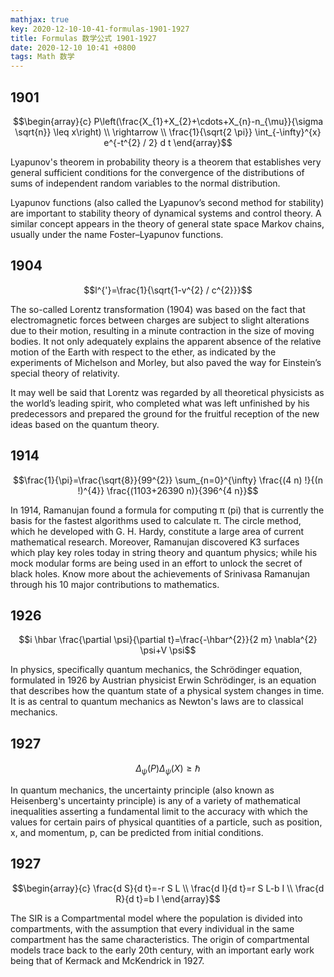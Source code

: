 ```yaml
---
mathjax: true
key: 2020-12-10-10-41-formulas-1901-1927
title: Formulas 数学公式 1901-1927
date: 2020-12-10 10:41 +0800
tags: Math 数学
---
```


## 1901

$$\begin{array}{c}
P\left(\frac{X_{1}+X_{2}+\cdots+X_{n}-n_{\mu}}{\sigma \sqrt{n}} \leq x\right) \\
\rightarrow \\
\frac{1}{\sqrt{2 \pi}} \int_{-\infty}^{x} e^{-t^{2} / 2} d t
\end{array}$$

Lyapunov's theorem in probability theory is a theorem that establishes very general sufficient conditions for the convergence of the distributions of sums of independent random variables to the normal distribution.

 Lyapunov functions (also called the Lyapunov’s second method for stability) are important to stability theory of dynamical systems and control theory. A similar concept appears in the theory of general state space Markov chains, usually under the name Foster–Lyapunov functions.

## 1904

$$l^{'}=\frac{1}{\sqrt{1-v^{2} / c^{2}}}$$

The so-called Lorentz transformation (1904) was based on the fact that electromagnetic forces between charges are subject to slight alterations due to their motion, resulting in a minute contraction in the size of moving bodies. It not only adequately explains the apparent absence of the relative motion of the Earth with respect to the ether, as indicated by the experiments of Michelson and Morley, but also paved the way for Einstein’s special theory of relativity.

It may well be said that Lorentz was regarded by all theoretical physicists as the world’s leading spirit, who completed what was left unfinished by his predecessors and prepared the ground for the fruitful reception of the new ideas based on the quantum theory.

## 1914

$$\frac{1}{\pi}=\frac{\sqrt{8}}{99^{2}} \sum_{n=0}^{\infty} \frac{(4 n) !}{(n !)^{4}} \frac{(1103+26390 n)}{396^{4 n}}$$

In 1914, Ramanujan found a formula for computing π (pi) that is currently the basis for the fastest algorithms used to calculate π. The circle method, which he developed with G. H. Hardy, constitute a large area of current mathematical research. Moreover, Ramanujan discovered K3 surfaces which play key roles today in string theory and quantum physics; while his mock modular forms are being used in an effort to unlock the secret of black holes. Know more about the achievements of Srinivasa Ramanujan through his 10 major contributions to mathematics.

## 1926

$$i \hbar \frac{\partial \psi}{\partial t}=\frac{-\hbar^{2}}{2 m} \nabla^{2} \psi+V \psi$$

In physics, specifically quantum mechanics, the Schrödinger equation, formulated in 1926 by Austrian physicist Erwin Schrödinger, is an equation that describes how the quantum state of a physical system changes in time. It is as central to quantum mechanics as Newton's laws are to classical mechanics.

## 1927

$$\Delta_{\psi}(P) \Delta_{\psi}(X) \geq \hbar$$

In quantum mechanics, the uncertainty principle (also known as Heisenberg's uncertainty principle) is any of a variety of mathematical inequalities asserting a fundamental limit to the accuracy with which the values for certain pairs of physical quantities of a particle, such as position, x, and momentum, p, can be predicted from initial conditions.

## 1927

$$\begin{array}{c}
\frac{d S}{d t}=-r S L \\
\frac{d I}{d t}=r S L-b I \\
\frac{d R}{d t}=b I
\end{array}$$

The SIR is a Compartmental model where the population is divided into compartments, with the assumption that every individual in the same compartment has the same characteristics. The origin of compartmental models trace back to the early 20th century, with an important early work being that of Kermack and McKendrick in 1927.

<!--more-->
